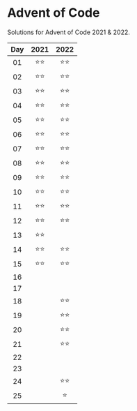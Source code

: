 # Advent of Code
Solutions for Advent of Code 2021 & 2022.

| Day | 2021 | 2022 |
| :-: | :-:  | :-:  |
| 01  | ⭐⭐ | ⭐⭐ |
| 02  | ⭐⭐ | ⭐⭐ |
| 03  | ⭐⭐ | ⭐⭐ |
| 04  | ⭐⭐ | ⭐⭐ |
| 05  | ⭐⭐ | ⭐⭐ |
| 06  | ⭐⭐ | ⭐⭐ |
| 07  | ⭐⭐ | ⭐⭐ |
| 08  | ⭐⭐ | ⭐⭐ |
| 09  | ⭐⭐ | ⭐⭐ |
| 10  | ⭐⭐ | ⭐⭐ |
| 11  | ⭐⭐ | ⭐⭐ |
| 12  | ⭐⭐ | ⭐⭐ |
| 13  | ⭐⭐ |  |
| 14  | ⭐⭐ | ⭐⭐ |
| 15  | ⭐⭐ | ⭐⭐ |
| 16  |  |  |
| 17  |  |  |
| 18  |  | ⭐⭐ |
| 19  |  | ⭐⭐ |
| 20  |  | ⭐⭐ |
| 21  |  | ⭐⭐ |
| 22  |  |  |
| 23  |  |  |
| 24  |  | ⭐⭐ |
| 25  |  | ⭐ |
